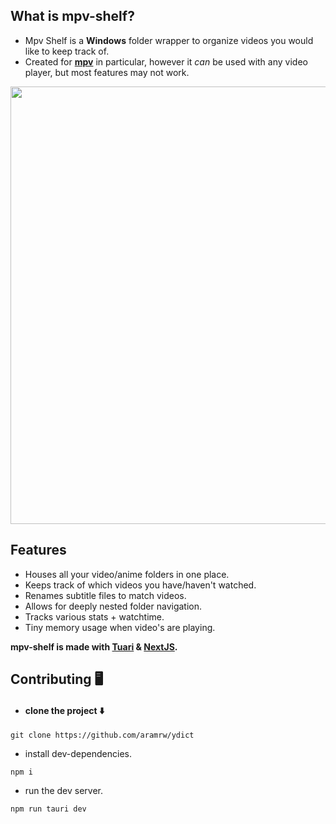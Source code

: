 ## What is mpv-shelf?
- Mpv Shelf is a **Windows** folder wrapper to organize videos you would like to keep track of.
- Created for **[mpv](https://mpv.io/)** in particular, however it _can_ be used with any video player, but most features may not work.
  
<img src="https://github.com/aramrw/mpv-shelf/assets/106574385/79b8f0e7-c988-4f73-bded-e56c79a72498" width="700" />

  ## Features
- Houses all your video/anime folders in one place.
- Keeps track of which videos you have/haven't watched.
- Renames subtitle files to match videos.
- Allows for deeply nested folder navigation.
- Tracks various stats + watchtime.
- Tiny memory usage when video's are playing.

 **mpv-shelf is made with [Tuari](https://tauri.app/about/intro) & [NextJS](https://nextjs.org/).**


## Contributing 🖥️

- #### clone the project ⬇️

```
git clone https://github.com/aramrw/ydict
```

- install dev-dependencies.

```
npm i
```

- run the dev server.

```
npm run tauri dev
```
